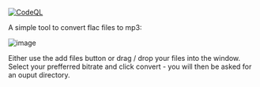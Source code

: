 [![CodeQL](https://github.com/jimmyeao/Flac2MP3/actions/workflows/codeql.yml/badge.svg)](https://github.com/jimmyeao/Flac2MP3/actions/workflows/codeql.yml)

A simple tool to convert flac files to mp3:


![image](https://github.com/jimmyeao/Flac2MP3/assets/5197831/a2f0e67a-351d-4797-82c4-59cc2ec04bff)

Either use the add files button or drag / drop your files into the window. Select your prefferred bitrate and click convert - you will then be asked for an ouput directory.
